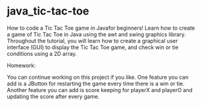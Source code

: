 # java_tic-tac-toe

How to code a Tic Tac Toe game in Javafor beginners! Learn how to create a game of Tic Tac Toe in Java using the awt and swing graphics library. Throughout the tutorial, you will learn how to create a graphical user interface (GUI) to display the Tic Tac Toe game, and check win or tie conditions using a 2D array.



Homework:

You can continue working on this project if you like. One feature you can add is a JButton for restarting the game every time there is a win or tie. Another feature you can add is score keeping for playerX and playerO and updating the score after every game.
